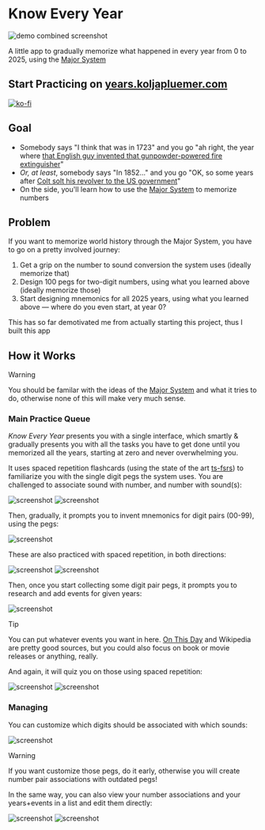 # Know Every Year

![demo combined screenshot](publicdemo_crop.webp)

A little app to gradually memorize what happened in every year from 0 to 2025, using the [Major System](https://artofmemory.com/blog/major-system/)

## Start Practicing on [years.koljapluemer.com](https://years.koljapluemer.com/)

[![ko-fi](https://ko-fi.com/img/githubbutton_sm.svg)](https://ko-fi.com/S6S81CWUVD)

## Goal

- Somebody says "I think that was in 1723" and you go "ah right, the year where [that English guy invented that gunpowder-powered fire extinguisher](https://www.onthisday.com/date/1723)"
- *Or, at least*, somebody says "In 1852..." and you go "OK, so some years after [Colt solt his revolver to the US government](https://www.onthisday.com/date/1847)"
- On the side, you'll learn how to use the [Major System](https://artofmemory.com/blog/major-system/) to memorize numbers

## Problem

If you want to memorize world history through the Major System, you have to go on a pretty involved journey:

1. Get a grip on the number to sound conversion the system uses (ideally memorize that)
2. Design 100 pegs for two-digit numbers, using what you learned above (ideally memorize those)
3. Start designing mnemonics for all 2025 years, using what you learned above — where do you even start, at year 0?

This has so far demotivated me from actually starting this project, thus I built this app

## How it Works

> [!WARNING]
> You should be familar with the ideas of the [Major System](https://artofmemory.com/blog/major-system/) and what it tries to do, otherwise none of this will make very much sense.


### Main Practice Queue

*Know Every Year* presents you with a single interface, which smartly & gradually presents you with all the tasks you have to get done until you memorized all the years, starting at zero and never overwhelming you.

It uses spaced repetition flashcards (using the state of the art [ts-fsrs](github.com/open-spaced-repetition/ts-fsrs)) to familiarize you with the single digit pegs the system uses. You are challenged to associate sound with number, and number with sound(s):

![screenshot](publiclearn_digit.webp) ![screenshot](publiclearn_sound.webp)

Then, gradually, it prompts you to invent mnemonics for digit pairs (00-99), using the pegs:

![screenshot](publicadd_nr_association.webp) 

These are also practiced with spaced repetition, in both directions: 

![screenshot](publicpractice_nr.webp) ![screenshot](publicpractice_word.webp)

Then, once you start collecting some digit pair pegs, it prompts you to research and add events for given years:

![screenshot](publicadd_year.webp)

> [!TIP]
> You can put whatever events you want in here. [On This Day](https://www.onthisday.com) and Wikipedia are pretty good sources, but you could also focus on book or movie releases or anything, really.

And again, it will quiz you on those using spaced repetition:

![screenshot](publiclearn_by_event.webp) ![screenshot](publiclearn_by_year.webp)

### Managing

You can customize which digits should be associated with which sounds: 

![screenshot](publicmanage_digits.webp)

> [!WARNING]
> If you want customize those pegs, do it early, otherwise you will create number pair associations with outdated pegs!

In the same way, you can also view your number associations and your years+events in a list and edit them directly:

![screenshot](publicmanage_nrs.webp) ![screenshot](publicmanage_years.webp)
